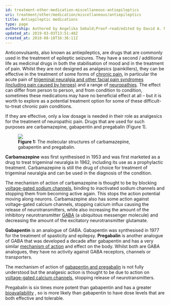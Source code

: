 ```yaml
---
id: treatment-other-medication-miscellaneous-antiepileptics
uri: treatment/other/medication/miscellaneous/antiepileptics
title: Antiepileptic medications
type: page
authorship: Authored by Angelika Sebald;Proof-read/edited by David A. Mitchell
updated_at: 2019-03-03T13:51:48Z
created_at: 2018-08-18T16:36:11Z
---
```


<p>Anticonvulsants, also known as antiepileptics, are drugs that
    are commonly used in the treatment of epileptic seizures.
    They have a second / additional life as medicinal drugs in
    both the stabilisation of mood and in the treatment of pain.
    Whilst they are not designed as analgesics (painkillers),
    they can be effective in the treatment of some forms of
    <a href="/treatment/other/medication/pain/more-info">chronic pain</a>, in particular the acute pain of <a href="/diagnosis/a-z/facial-pain-syndrome">trigeminal neuralgia and other facial pain syndromes (including pain caused by herpes)</a>        and a range of <a href="/diagnosis/a-z/neuropathies/detailed">neuropathies</a>.
        The effect can differ from person to person, and from
        condition to condition, sometimes these medications may
        have no beneficial effect at all – but it is worth to
        explore as a potential treatment option for some of these
        difficult-to-treat chronic pain conditions.</p>
<p>If they are effective, only a low dosage is needed in their role
    as analgesics for the treatment of neuropathic pain. Drugs
    that are used for such purposes are carbamazepine, gabapentin
    and pregabalin (Figure 1).</p>
<figure><img src="/treatment-other-medication-miscellaneous-anticonvulsant-figure1.png">
    <figcaption><strong>Figure 1:</strong> The molecular structures of carbamazepine,
        gabapentin and pregabalin.</figcaption>
</figure>
<p><strong>Carbamazepine</strong> was first synthesised in 1953
    and was first marketed as a drug to treat trigeminal neuralgia
    in 1962, including its use as a prophylactic treatment. Carbamazepine
    is still the drug of choice for treatment of trigeminal neuralgia
    and can be used in the diagnosis of the condition.</p>
<p>The mechanism of action of carbamazepine is thought to be by
    blocking <a href="/treatment/other/medication/pain/more-info">voltage-gated sodium channels</a>,
    binding to inactivated sodium channels and stopping them
    from becoming active again. This stops the action potential
    moving along neurons. Carbamazepine also has some action
    against voltage-gated calcium channels, stopping calcium
    influx causing the release of neurotransmitters, while also
    increasing the amount of the inhibitory neurotransmitter
    <a href="/treatment/other/medication/miscellaneous/gaba">GABA</a>    (a ubiquitous messenger molecule) and decreasing the amount
    of the excitatory neurotransmitter glutamate.</p>
<p><strong>Gabapentin</strong> is an analogue of GABA. Gabapentin
    was synthesised in 1977 for the treatment of spasticity and
    epilepsy. <strong>Pregabalin</strong> is another analogue
    of GABA that was developed a decade after gabapentin and
    has a very similar <a href="/treatment/other/medication/pain/detailed">mechanism of action</a>    and effect on the body. Whilst both are GABA analogues, they
    have no activity against GABA receptors, channels or transporters.</p>
<p>The mechanism of action of <a href="/treatment/other/medication/pain/detailed">gabapentin and pregabalin</a>    is not fully understood but the analgesic action is thought
    to be due to action on <a href="/treatment/other/medication/pain/more-info">voltage-gated calcium channels</a>,
    stopping release of neurotransmitters.</p>
<p>Pregabalin is six times more potent than gabapentin and has a
    greater <a href="/treatment/other/medication/delivery/more-info">bioavailability</a>    , so is more likely than gabapentin to have dose levels that
    are both effective and tolerable.</p>
